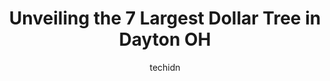 ---
layout: ampstory
image: https://i0.wp.com/www.depkes.org/wp-content/uploads/2023/06/dollar-tree-0-in-dayton-oh-1685966728.jpeg?resize=640,853
author: techidn
featured: false
description: Discover the impressive array of Dollar Tree options in Dayton OH, where you can find 7 of the largest Dollar Tree establishments in the area. From renowned classics to hidden gems, Dayton O
title: Unveiling the 7 Largest Dollar Tree in Dayton OH
cover:
   title: Unveiling the 7 Largest Dollar Tree in Dayton OH
   subtitle: Rickpate
   background: https://www.depkes.org/wp-content/uploads/2023/06/dollar-tree-0-in-dayton-oh-1685966728.jpeg

pages: 
 - layout: thirds
   top: <h1>#1 Dollar Tree</h1>
   bottom: "<p>This is another shop I visited from the chain of Dollar Tree. I am really happy, Since I get all the household items here. Every week I am visiting dollar tree and just g</p>"
   background: https://www.depkes.org/wp-content/uploads/2023/06/dollar-tree-1-in-dayton-oh-1685966728.jpeg
   backgroundblur: true
 - layout: thirds
   top: <h1>#2 Dollar Tree</h1>
   bottom: "<p>2110 E Dorothy Ln, Dayton, OH 45420, United States</p>"
   background: https://www.depkes.org/wp-content/uploads/2023/06/dollar-tree-2-in-dayton-oh-1685966729.jpeg
   cta:
      link: https://www.depkes.org/blog/unveiling-the-7-largest-dollar-tree-in-dayton-oh/
      text: Unveiling the 7 Largest Dollar Tree in Dayton OH
 - layout: thirds
   top: <h1>#3 Dollar Tree</h1>
   bottom: "<p>1905 Wayne Ave, Dayton, OH 45410, United States</p>"
   background: https://www.depkes.org/wp-content/uploads/2023/06/dollar-tree-3-in-dayton-oh-1685966729.jpeg
   cta:
      link: https://www.depkes.org/blog/unveiling-the-7-largest-dollar-tree-in-dayton-oh/
      text: Unveiling the 7 Largest Dollar Tree in Dayton OH
 - layout: thirds
   top: <h1>#4 Dollar Tree</h1>
   bottom: "<p>2198 N Gettysburg Ave, Dayton, OH 45406, United States</p>"
   background: https://images.unsplash.com/photo-1580610447943-1bfbef5efe07?ixlib=rb-4.0.3&ixid=MnwxMjA3fDB8MHxwaG90by1wYWdlfHx8fGVufDB8fHx8&auto=format&fit=crop&w=640&h=853&q=80
   cta:
      link: https://www.depkes.org/blog/unveiling-the-7-largest-dollar-tree-in-dayton-oh/
      text: Unveiling the 7 Largest Dollar Tree in Dayton OH
 - layout: thirds
   top: <h1>#5 Dollar Tree</h1>
   bottom: "<p>4886 Airway Rd, Dayton, OH 45431, United States</p>"
   background: https://images.unsplash.com/photo-1609083590460-7b8cc0ca65f8?ixlib=rb-4.0.3&ixid=MnwxMjA3fDB8MHxwaG90by1wYWdlfHx8fGVufDB8fHx8&auto=format&fit=crop&w=640&h=853&q=80
   cta:
      link: https://www.depkes.org/blog/unveiling-the-7-largest-dollar-tree-in-dayton-oh/
      text: Unveiling the 7 Largest Dollar Tree in Dayton OH
 - layout: thirds
   top: <h1>#6 Dollar Tree</h1>
   bottom: "<p>4207 N Main St, Dayton, OH 45405, United States</p>"
   background: https://images.unsplash.com/photo-1462556791646-c201b8241a94?ixlib=rb-4.0.3&ixid=MnwxMjA3fDB8MHxwaG90by1wYWdlfHx8fGVufDB8fHx8&auto=format&fit=crop&w=640&h=853&q=80
   cta:
      link: https://www.depkes.org/blog/unveiling-the-7-largest-dollar-tree-in-dayton-oh/
      text: Unveiling the 7 Largest Dollar Tree in Dayton OH

 - layout: thirds
   middle: Continue reading...
   background: https://images.unsplash.com/photo-1614648718611-0635f29016cb?ixlib=rb-4.0.3&ixid=MnwxMjA3fDB8MHxwaG90by1wYWdlfHx8fGVufDB8fHx8&auto=format&fit=crop&w=640&h=853&q=80
   cta:
      link: https://www.depkes.org/blog/unveiling-the-7-largest-dollar-tree-in-dayton-oh/
      text: Unveiling the 7 Largest Dollar Tree in Dayton OH
      
---